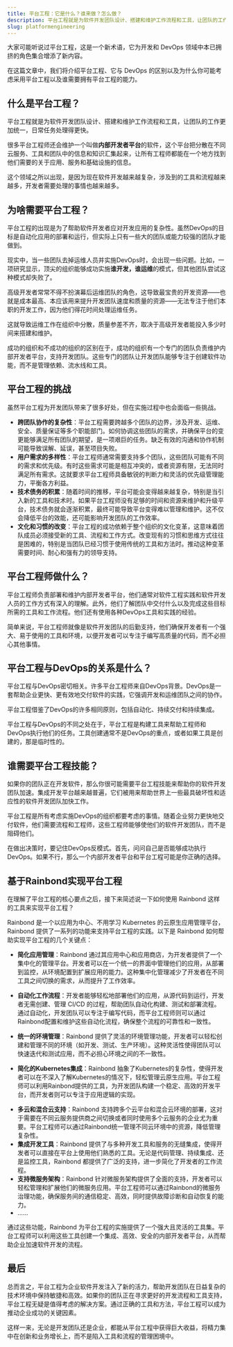 ```yaml
---
title: 平台工程：它是什么？谁来做？怎么做？
description: 平台工程就是为软件开发团队设计、搭建和维护工作流程和工具，让团队的工作更加统一，日常任务处理得更快。很多平台工程师还会维护一个叫做**内部开发者平台**的软件，这个平台把分散在不同云服务、工具和团队中的信息和知识汇集起来，让所有工程师都能在一个地方找到他们需要的关于应用、服务和基础设施的信息。这个领域之所以出现，是因为现在软件开发越来越复杂，涉及到的工具和流程越来越多，开发者需要处理的事情也越来越多。
slug: platformengineering
---
```


大家可能听说过平台工程，这是一个新术语，它为开发和 DevOps 领域中本已拥挤的角色集合增添了新内容。

在这篇文章中，我们将介绍平台工程、它与 DevOps 的区别以及为什么你可能考虑采用平台工程以及谁需要拥有平台工程的能力。

## 什么是平台工程？

平台工程就是为软件开发团队设计、搭建和维护工作流程和工具，让团队的工作更加统一，日常任务处理得更快。

很多平台工程师还会维护一个叫做**内部开发者平台**的软件，这个平台把分散在不同云服务、工具和团队中的信息和知识汇集起来，让所有工程师都能在一个地方找到他们需要的关于应用、服务和基础设施的信息。

这个领域之所以出现，是因为现在软件开发越来越复杂，涉及到的工具和流程越来越多，开发者需要处理的事情也越来越多。

## 为啥需要平台工程？

平台工程的出现是为了帮助软件开发者应对开发应用的复杂性。虽然DevOps的目标是自动化应用的部署和运行，但实际上只有一些大的团队或能力较强的团队才能做到。

现实中，当一些团队去掉运维人员并实施DevOps时，会出现一些问题。比如，一项研究显示，顶尖的组织能够成功实施**谁开发，谁运维**的模式，但其他团队尝试这种模式却失败了。

高级开发者常常不得不扮演幕后运维团队的角色，这导致最宝贵的开发资源——也就是成本最高、本应该用来提升开发团队速度和质量的资源——无法专注于他们本职的开发工作，因为他们得花时间处理运维任务。

这就导致运维工作在组织中分散，质量参差不齐，取决于高级开发者能投入多少时间来搭建和维护。

成功的组织和不成功的组织的区别在于，成功的组织有一个专门的团队负责维护内部开发者平台，支持开发团队。这些专门的团队让开发团队能够专注于创建软件功能，而不是管理依赖、流水线和工具。

## 平台工程的挑战

虽然平台工程为开发团队带来了很多好处，但在实施过程中也会面临一些挑战。

- **跨团队协作的复杂性**：平台工程需要跨越多个团队的边界，涉及开发、运维、安全、质量保证等多个职能部门。如何协调这些团队的需求，并确保平台的变更能够满足所有团队的期望，是一项艰巨的任务。缺乏有效的沟通和协作机制可能导致误解、延误，甚至项目失败。
- **用户需求的多样性**：平台工程师通常需要支持多个团队，这些团队可能有不同的需求和优先级。有时这些需求可能是相互冲突的，或者资源有限，无法同时满足所有需求。这就要求平台工程师具备敏锐的判断力和灵活的优先级管理能力，平衡各方利益。
- **技术债务的积累**：随着时间的推移，平台可能会变得越来越复杂，特别是当引入新的工具和技术时。如果平台工程师没有足够的时间和资源来维护和升级平台，技术债务就会逐渐积累，最终可能导致平台变得难以管理和维护。这不仅会降低平台的效能，还可能影响开发团队的工作效率。
- **文化和习惯的改变**：平台工程的成功依赖于整个组织的文化变革，这意味着团队成员必须接受新的工具、流程和工作方式。改变现有的习惯和思维方式往往是困难的，特别是当团队已经习惯于使用传统的工具和方法时。推动这种变革需要时间、耐心和强有力的领导支持。

## 平台工程师做什么？

平台工程师负责部署和维护内部开发者平台，他们通常对软件工程实践和软件开发人员的工作方式有深入的理解。此外，他们了解团队中交付什么以及完成这些目标所需的工具和工作流程。他们还有使用各种DevOps工具和实践的经验。

简单来说，平台工程师就像是软件开发团队的后勤支持，他们确保开发者有一个强大、易于使用的工具和环境，以便开发者可以专注于编写高质量的代码，而不必担心其他事情。

## 平台工程与DevOps的关系是什么？

平台工程与DevOps密切相关。许多平台工程师来自DevOps背景。DevOps是一套帮助企业更快、更有效地交付软件的实践，它强调开发和运维团队之间的协作。

平台工程借鉴了DevOps的许多相同原则，包括自动化、持续交付和持续集成。

平台工程与DevOps的不同之处在于，平台工程是构建工具来帮助工程师和DevOps执行他们的任务。工具创建通常不是DevOps的重点，或者如果工具是创建的，那是临时性的。

## 谁需要平台工程技能？

如果你的团队正在开发软件，那么你很可能需要平台工程技能来帮助你的软件开发团队加速。集成开发平台越来越普遍，它们被用来帮助世界上一些最具破坏性和适应性的软件开发团队加快工作。

平台工程是所有考虑实施DevOps的组织都要考虑的事情。随着企业努力更快地交付软件，他们需要流程和工程师，这些工程师能够使他们的软件开发团队，而不是阻碍他们。

在做出决策时，要记住DevOps反模式。首先，问问自己是否能够成功执行DevOps。如果不行，那么一个内部开发者平台和平台工程可能是你正确的选择。

## 基于Rainbond实现平台工程

在理解了平台工程的核心要点之后，接下来简述说一下如何使用 Rainbond 这样的工具来实现平台工程？

Rainbond 是一个以应用为中心、不用学习 Kubernetes 的云原生应用管理平台，Rainbond 提供了一系列的功能来支持平台工程的实践。以下是 Rainbond 如何帮助实现平台工程的几个关键点：

* **简化应用管理**：Rainbond 通过其应用中心和应用商店，为开发者提供了一个集中化的管理平台。开发者可以在一个统一的界面中管理他们的应用，从部署到监控，从环境配置到扩展应用的能力。这种集中化管理减少了开发者在不同工具之间切换的需求，从而提升了工作效率。

* **自动化工作流程**：开发者能够轻松地部署他们的应用，从源代码到运行，开发者无需创建、管理 CI/CD 的过程，帮助团队自动化构建、测试和部署流程。通过自动化，开发团队可以专注于编写代码，而平台工程师则可以通过Rainbond配置和维护这些自动化流程，确保整个流程的可靠性和一致性。

* **统一的环境管理**：Rainbond 提供了灵活的环境管理功能，开发者可以轻松创建和管理不同的环境（如开发、测试、生产环境）。这种灵活性使得团队可以快速迭代和测试应用，而不必担心环境之间的不一致性。

* **简化的Kubernetes集成**：Rainbond 抽象了Kubernetes的复杂性，使得开发者可以在不深入了解Kubernetes的情况下，轻松管理云原生应用。平台工程师可以利用Rainbond提供的工具，为开发团队构建一个稳定、高效的开发平台，而开发者则可以专注于应用逻辑的实现。

- **多云和混合云支持**：Rainbond 支持跨多个云平台和混合云环境的部署，这对于需要在不同云服务提供商之间切换或者同时使用多个云服务的企业尤为重要。平台工程师可以通过Rainbond统一管理不同云环境中的资源，降低管理复杂性。
- **集成开发工具**：Rainbond 提供了与多种开发工具和服务的无缝集成，使得开发者可以直接在平台上使用他们熟悉的工具。无论是代码管理、持续集成、还是监控工具，Rainbond 都提供了广泛的支持，进一步简化了开发者的工作流程。
- **支持微服务架构**：Rainbond 针对微服务架构提供了全面的支持，开发者可以轻松管理和扩展他们的微服务应用。平台工程师可以通过Rainbond的微服务治理功能，确保服务间的通信稳定、高效，同时提供故障诊断和自动恢复的能力。
- ......

通过这些功能，Rainbond 为平台工程的实施提供了一个强大且灵活的工具集。平台工程师可以利用这些工具创建一个集成、高效、安全的内部开发者平台，从而帮助企业加速软件开发的流程。

## 最后

总而言之，平台工程为企业软件开发注入了新的活力，帮助开发团队在日益复杂的技术环境中保持敏捷和高效。如果你的团队正在寻求更好的开发流程和工具支持，平台工程无疑是值得考虑的解决方案。通过正确的工具和方法，平台工程可以成为推动企业成功的关键因素。

这样一来，无论是开发团队还是企业，都能从平台工程中获得巨大收益，将精力集中在创新和业务增长上，而不是陷入工具和流程的管理困境中。



